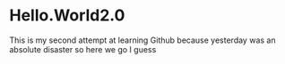 # Hello.World2.0
This is my second attempt at learning Github because yesterday was an absolute disaster so here we go I guess
